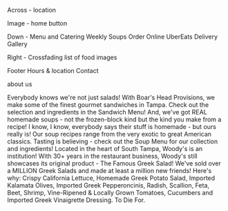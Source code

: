 Across - location

Image - home button

Down - 
Menu and Catering
Weekly Soups
Order Online
UberEats Delivery
Gallery

Right -
Crossfading list of food images


Footer
Hours & location
Contact


about us

Everybody knows we're not just salads! With Boar's Head Provisions, we make some of the finest gourmet sandwiches in Tampa. Check out the selection and ingredients in the Sandwich Menu! And, we've got REAL homemade soups - not the frozen-block kind but the kind you make from a recipe! I know, I know, everybody says their stuff is homemade - but ours really is! Our soup recipes range from the very exotic to great American classics. Tasting is believing - check out the Soup Menu for our collection and ingredients! Located in the heart of South Tampa, Woody's is an institution! With 30+ years in the restaurant business, Woody's still showcases its original product - The Famous Greek Salad! We've sold over a MILLION Greek Salads and made at least a million new friends! Here's why: Crispy California Lettuce, Homemade Greek Potato Salad, Imported Kalamata Olives, Imported Greek Pepperoncinis, Radish, Scallion, Feta, Beet, Shrimp, Vine-Ripened & Locally Grown Tomatoes, Cucumbers and Imported Greek Vinaigrette Dressing. To Die For.